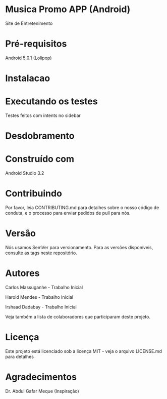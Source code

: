 # Musica Promo APP (Android)

 Site de Entretenimento


# Pré-requisitos

Android 5.0.1 (Lolipop)

# Instalacao


# Executando os testes
Testes feitos com intents no sidebar

# Desdobramento



# Construído com

Android Studio 3.2



# Contribuindo

Por favor, leia CONTRIBUTING.md para detalhes sobre o nosso código de conduta, e o processo para enviar pedidos de pull para nós.

# Versão

Nós usamos SemVer para versionamento. Para as versões disponíveis, consulte as tags neste repositório.

# Autores

Carlos Massuganhe - Trabalho Inicial

Harold Mendes - Trabalho Inicial 

Irshaad Dadabay - Trabalho Inicial

Veja também a lista de colaboradores que participaram deste projeto.


# Licença

Este projeto está licenciado sob a licença MIT - veja o arquivo LICENSE.md para detalhes

# Agradecimentos

Dr. Abdul Gafar Meque
(Inspiração)


